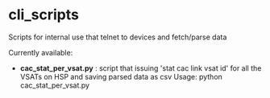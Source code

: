 # cli_scripts
Scripts for internal use that telnet to devices and fetch/parse data

Currently available:
  - **cac_stat_per_vsat.py** : script that issuing 'stat cac link vsat id' for all the VSATs on HSP and saving parsed data as csv
		Usage: python cac_stat_per_vsat.py <filename>
